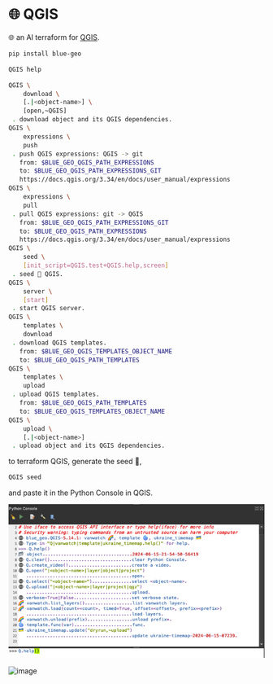 # 🌐 QGIS

🌐 an AI terraform for [QGIS](https://www.qgis.org/).

```bash
pip install blue-geo
```

```bash
QGIS help
```
```bash
QGIS \
	download \
	[.|<object-name>] \
	[open,~QGIS]
 . download object and its QGIS dependencies.
QGIS \
	expressions \
	push
 . push QGIS expressions: QGIS -> git
   from: $BLUE_GEO_QGIS_PATH_EXPRESSIONS
   to: $BLUE_GEO_QGIS_PATH_EXPRESSIONS_GIT
   https://docs.qgis.org/3.34/en/docs/user_manual/expressions
QGIS \
	expressions \
	pull
 . pull QGIS expressions: git -> QGIS
   from: $BLUE_GEO_QGIS_PATH_EXPRESSIONS_GIT
   to: $BLUE_GEO_QGIS_PATH_EXPRESSIONS
   https://docs.qgis.org/3.34/en/docs/user_manual/expressions
QGIS \
	seed \
	[init_script=QGIS.test+QGIS.help,screen]
 . seed 🌱 QGIS.
QGIS \
	server \
	[start]
 . start QGIS server.
QGIS \
	templates \
	download
 . download QGIS templates.
   from: $BLUE_GEO_QGIS_TEMPLATES_OBJECT_NAME
   to: $BLUE_GEO_QGIS_PATH_TEMPLATES
QGIS \
	templates \
	upload
 . upload QGIS templates.
   from: $BLUE_GEO_QGIS_PATH_TEMPLATES
   to: $BLUE_GEO_QGIS_TEMPLATES_OBJECT_NAME
QGIS \
	upload \
	[.|<object-name>]
 . upload object and its QGIS dependencies.
```

to terraform QGIS, generate the seed 🌱,

```bash
QGIS seed
```

and paste it in the Python Console in QGIS.

![image](https://github.com/kamangir/assets/blob/main/blue-geo/QGIS-python-console.png?raw=true)

![image](https://raw.githubusercontent.com/kamangir/assets/main/blue-geo/QGIS.png)
